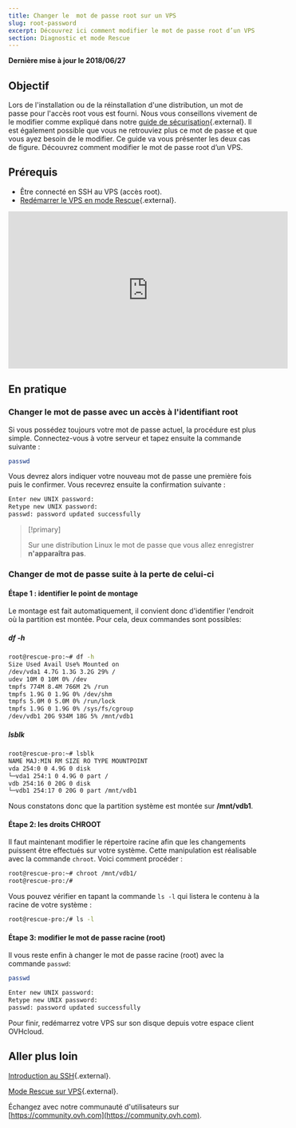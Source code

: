 ```yaml
---
title: Changer le  mot de passe root sur un VPS
slug: root-password
excerpt: Découvrez ici comment modifier le mot de passe root d’un VPS
section: Diagnostic et mode Rescue
---
```


**Dernière mise à jour le 2018/06/27**

## Objectif

Lors de l'installation ou de la réinstallation d'une distribution, un mot de passe pour l'accès root vous est fourni. Nous vous conseillons vivement de le modifier comme expliqué dans notre [guide de sécurisation](../conseils-securisation-vps/){.external}. Il est également possible que vous ne retrouviez plus ce mot de passe et que vous ayez besoin de le modifier. Ce guide va vous présenter les deux cas de figure.
Découvrez comment modifier le mot de passe root d’un VPS.

## Prérequis

- Être connecté en SSH au VPS (accès root).
- [Redémarrer le VPS en mode Rescue](../mode-rescue-vps/){.external}.

<iframe width="560" height="315" src="https://www.youtube.com/embed/b736xXk06AM?rel=0" frameborder="0" allow="autoplay; encrypted-media" allowfullscreen></iframe>

## En pratique

### Changer le mot de passe avec un accès à l'identifiant root

Si vous possédez toujours votre mot de passe actuel, la procédure est plus simple. Connectez-vous à votre serveur et tapez ensuite la commande suivante :

```sh
passwd
```

Vous devrez alors indiquer votre nouveau mot de passe une première fois puis le confirmer. Vous recevrez ensuite la confirmation suivante :

```sh
Enter new UNIX password:
Retype new UNIX password:
passwd: password updated successfully
```

> [!primary]
>
> Sur une distribution Linux le mot de passe que vous allez enregistrer **n'apparaîtra pas**.
> 

### Changer de mot de passe suite à la perte de celui-ci

#### Étape 1 : identifier le point de montage

Le montage est fait automatiquement, il convient donc d'identifier l'endroit où la partition est montée. Pour cela, deux commandes sont possibles:

##### df -h

```sh
root@rescue-pro:~# df -h
Size Used Avail Use% Mounted on
/dev/vda1 4.7G 1.3G 3.2G 29% /
udev 10M 0 10M 0% /dev
tmpfs 774M 8.4M 766M 2% /run
tmpfs 1.9G 0 1.9G 0% /dev/shm
tmpfs 5.0M 0 5.0M 0% /run/lock
tmpfs 1.9G 0 1.9G 0% /sys/fs/cgroup
/dev/vdb1 20G 934M 18G 5% /mnt/vdb1
```

##### lsblk

```sh
root@rescue-pro:~# lsblk
NAME MAJ:MIN RM SIZE RO TYPE MOUNTPOINT
vda 254:0 0 4.9G 0 disk
└─vda1 254:1 0 4.9G 0 part /
vdb 254:16 0 20G 0 disk
└─vdb1 254:17 0 20G 0 part /mnt/vdb1
```

Nous constatons donc que la partition système est montée sur **/mnt/vdb1**.


#### Étape 2: les droits CHROOT

Il faut maintenant modifier le répertoire racine afin que les changements puissent être effectués sur votre système. Cette manipulation est réalisable avec la commande `chroot`. Voici comment procéder :

```sh
root@rescue-pro:~# chroot /mnt/vdb1/
root@rescue-pro:/#
```

Vous pouvez vérifier en tapant la commande `ls -l` qui listera le contenu à la racine de votre système :

```sh
root@rescue-pro:/# ls -l
```

#### Étape 3: modifier le mot de passe racine (root)

Il vous reste enfin à changer le mot de passe racine (root) avec la commande `passwd`:

```sh
passwd
```
```sh
Enter new UNIX password:
Retype new UNIX password:
passwd: password updated successfully
```

Pour finir, redémarrez votre VPS sur son disque depuis votre espace client OVHcloud.

## Aller plus loin

[Introduction au SSH](../dedicated/ssh-introduction/){.external}.

[Mode Rescue sur VPS](../mode-rescue-vps/){.external}.

Échangez avec notre communauté d'utilisateurs sur [https://community.ovh.com](https://community.ovh.com).
